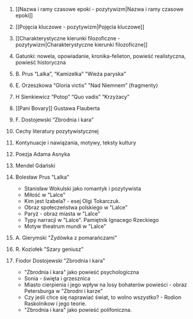1. [[Nazwa i ramy czasowe epoki - pozytywizm|Nazwa i ramy czasowe epoki]]
2. [[Pojęcia kluczowe - pozytywizm|Pojęcia kluczowe]]
3. [[Charakterystyczne kierunki filozoficzne - pozytywizm|Charakterystyczne kierunki filozoficzne]]
4. Gatunki: nowela, opowiadanie, kronika-felieton, powieść realistyczna, powieść historyczna
5. B. Prus “Lalka”, “Kamizelka” "Wieża paryska"
6. E. Orzeszkowa “Gloria victis” "Nad Niemnem” (fragmenty)
7. H Sienkiewicz “Potop” “Quo vadis” “Krzyżacy”
8. [[Pani Bovary]] Gustawa Flauberta
9. F. Dostojewski “Zbrodnia i kara”
10. Cechy literatury pozytywistycznej
11. Kontynuacje i nawiązania, motywy, teksty kultury

1. Poezja Adama Asnyka
4. Mendel Gdański
5. Bolesław Prus "Lalka"
	- Stanisław Wokulski jako romantyk i pozytywista
	- Miłość w "Lalce"
	- Kim jest Izabela? - esej Olgi Tokarczuk.
	- Obraz społeczeństwa polskiego w "Lalce"
	- Paryż - obraz miasta w "Lalce"
	- Typy narracji w "Lalce". Pamiętnik Ignacego Rzeckiego
	- Motyw theatrum mundi w "Lalce"
6. A. Gierymski "Żydówka z pomarańczami"
9. R. Koziołek "Szary geniusz"
10. Fiodor Dostojewski "Zbrodnia i kara"
	- "Zbrodnia i kara" jako powieść psychologiczna
	- Sonia - święta i grzesznica
	- Miasto cierpienia i jego wpływ na losy bohaterów powieści - obraz Petersburga w "Zbrodni i karze"
	- Czy jeśli chce się naprawiać świat, to wolno wszystko? - Rodion Raskolnikow i jego teorie.
	- "Zbrodnia i kara" jako powieść polifoniczna.